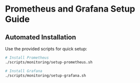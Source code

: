 # Prometheus and Grafana Setup Guide

## Automated Installation

Use the provided scripts for quick setup:
```bash
# Install Prometheus
./scripts/monitoring/setup-prometheus.sh

# Install Grafana
./scripts/monitoring/setup-grafana.sh
